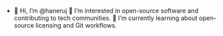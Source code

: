 - 👋 Hi, I’m @haneruj
👀 I’m interested in open-source software and contributing to tech communities.
🌱 I’m currently learning about open-source licensing and Git workflows.

<!---
haneruj/haneruj is a ✨ special ✨ repository because its `README.md` (this file) appears on your GitHub profile.
You can click the Preview link to take a look at your changes.
--->
